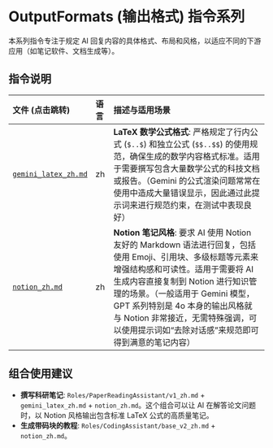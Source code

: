 # OutputFormats (输出格式) 指令系列

本系列指令专注于规定 AI 回复内容的具体格式、布局和风格，以适应不同的下游应用（如笔记软件、文档生成等）。

## 指令说明

| 文件 (点击跳转) | 语言 | 描述与适用场景 |
| :--- | :--- | :--- |
| [`gemini_latex_zh.md`](./gemini_latex_zh.md) | zh | **LaTeX 数学公式格式**: 严格规定了行内公式 (`$..$`) 和独立公式 (`$$..$$`) 的使用规范，确保生成的数学内容格式标准。适用于需要撰写包含大量数学公式的科技文档或报告。（Gemini 的公式渲染问题常常在使用中造成大量错误显示，因此通过此提示词来进行规范约束，在测试中表现良好） |
| [`notion_zh.md`](./notion_zh.md) | zh | **Notion 笔记风格**: 要求 AI 使用 Notion 友好的 Markdown 语法进行回复，包括使用 Emoji、引用块、多级标题等元素来增强结构感和可读性。适用于需要将 AI 生成内容直接复制到 Notion 进行知识管理的场景。（一般适用于 Gemini 模型， GPT 系列特别是 4o 本身的输出风格就与 Notion 非常接近，无需特殊强调，可以使用提示词如“去除对话感”来规范即可得到满意的笔记内容） |

## 组合使用建议

*   **撰写科研笔记**: `Roles/PaperReadingAssistant/v1_zh.md` + `gemini_latex_zh.md` + `notion_zh.md`。这个组合可以让 AI 在解答论文问题时，以 Notion 风格输出包含标准 LaTeX 公式的高质量笔记。
*   **生成带码块的教程**: `Roles/CodingAssistant/base_v2_zh.md` + `notion_zh.md`。
